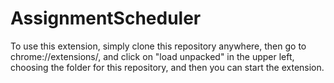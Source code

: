 # AssignmentScheduler

To use this extension, simply clone this repository anywhere,
then go to chrome://extensions/, and click on "load unpacked" in the upper left, 
choosing the folder for this repository, and then you can start the extension.


